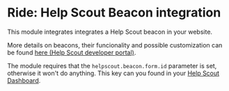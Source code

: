 # Ride: Help Scout Beacon integration

This module integrates integrates a Help Scout beacon in your website.

More details on beacons, their funcionality and possible customization can be found [here (Help Scout developer portal)](http://developer.helpscout.net/beacons/).

The module requires that the `helpscout.beacon.form.id` parameter is set, otherwise it won't do anything. This key can you found in your [Help Scout Dashboard](https://secure.helpscout.net/settings/beacons/).